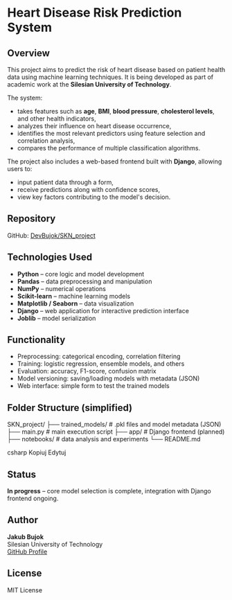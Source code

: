 # Heart Disease Risk Prediction System

## Overview

This project aims to predict the risk of heart disease based on patient health data using machine learning techniques. It is being developed as part of academic work at the **Silesian University of Technology**.

The system:
- takes features such as **age**, **BMI**, **blood pressure**, **cholesterol levels**, and other health indicators,
- analyzes their influence on heart disease occurrence,
- identifies the most relevant predictors using feature selection and correlation analysis,
- compares the performance of multiple classification algorithms.

The project also includes a web-based frontend built with **Django**, allowing users to:
- input patient data through a form,
- receive predictions along with confidence scores,
- view key factors contributing to the model's decision.

## Repository

GitHub: [DevBujok/SKN_project](https://github.com/DevBujok/SKN_project)

## Technologies Used

- **Python** – core logic and model development
- **Pandas** – data preprocessing and manipulation
- **NumPy** – numerical operations
- **Scikit-learn** – machine learning models
- **Matplotlib / Seaborn** – data visualization
- **Django** – web application for interactive prediction interface
- **Joblib** – model serialization

## Functionality

- Preprocessing: categorical encoding, correlation filtering
- Training: logistic regression, ensemble models, and others
- Evaluation: accuracy, F1-score, confusion matrix
- Model versioning: saving/loading models with metadata (JSON)
- Web interface: simple form to test the trained models

## Folder Structure (simplified)

SKN_project/
├── trained_models/ # .pkl files and model metadata (JSON)
├── main.py # main execution script
├── app/ # Django frontend (planned)
├── notebooks/ # data analysis and experiments
└── README.md

csharp
Kopiuj
Edytuj

## Status

**In progress** – core model selection is complete, integration with Django frontend ongoing.

## Author

**Jakub Bujok**  
Silesian University of Technology  
[GitHub Profile](https://github.com/DevBujok)

## License

MIT License
